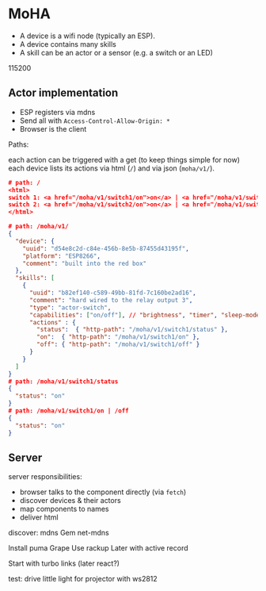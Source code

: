 # MoHA

- A device is a wifi node (typically an ESP).
- A device contains many skills
- A skill can be an actor or a sensor (e.g. a switch or an LED)

115200

## Actor implementation

- ESP registers via mdns
- Send all with `Access-Control-Allow-Origin: *`
- Browser is the client

Paths:

each action can be triggered with a get (to keep things simple for now)
each device lists its actions via html (`/`) and via json (`moha/v1/`).

```json
# path: /
<html>
switch 1: <a href="/moha/v1/switch1/on">on</a> | <a href="/moha/v1/switch1/on">off</a>
switch 2: <a href="/moha/v1/switch2/on">on</a> | <a href="/moha/v1/switch2/on">off</a>
</html>

# path: /moha/v1/
{
  "device": {
    "uuid": "d54e8c2d-c84e-456b-8e5b-87455d43195f",
    "platform": "ESP8266",
    "comment": "built into the red box"
  },
  "skills": [
    {
      "uuid": "b82ef140-c589-49bb-81fd-7c160be2ad16",
      "comment": "hard wired to the relay output 3",
      "type": "actor-switch",
      "capabilities": ["on/off"], // "brightness", "timer", "sleep-mode"
      "actions" : {
        "status":  { "http-path": "/moha/v1/switch1/status" },
        "on":  { "http-path": "/moha/v1/switch1/on" },
        "off": { "http-path": "/moha/v1/switch1/off" }
      }
    }
  ]
}
# path: /moha/v1/switch1/status
{
  "status": "on"
}
# path: /moha/v1/switch1/on | /off
{
  "status": "on"
}
```

## Server

server responsibilities:
- browser talks to the component directly (via `fetch`)
- discover devices & their actors
- map components to names
- deliver html


discover: mdns
Gem net-mdns

Install puma
Grape
Use rackup
Later with active record

Start with turbo links (later react?)

test: drive little light for projector with ws2812
